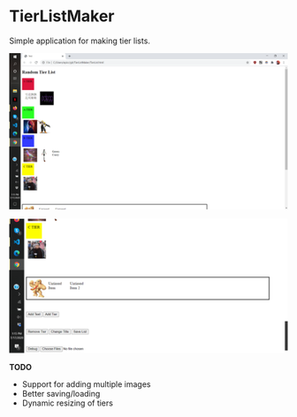 # TierListMaker

Simple application for making tier lists.

![Sample 1](images/image1.png?raw=true "Title")



![Sample 2](images/image2.png?raw=true "Title")

**TODO**
* Support for adding multiple images
* Better saving/loading
* Dynamic resizing of tiers
